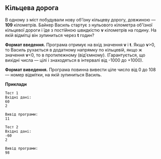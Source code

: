 ## Кільцева дорога
В одному з міст побудували нову об'їзну кільцеву дорогу, довжиною — **109** кілометрів. Байкер Василь стартує з нульового 
кілометра об'їзної кільцевої дороги і їде з постійною швидкістю **v** кілометрів на
годину. На якій відмітці він зупиниться через **t** годин?

**Формат введення.** Програма отримує на вхід значення **v** і **t**. Якщо **v**>0, то 
Василь рухається в додатному напрямку по кільцевій, якщо ж значення **v**<0, то в протилежному (від'ємному). 
(Гарантується, що вихідні числа — цілі і знаходяться в інтервалі від -1000 до +1000).  

**Формат виведення.** Програма повинна вивести ціле число від 0 до 108 — номер відмітки, на якій зупиниться Василь.

**Приклади**  
```
Тест 1
Вхідні дані:
60
2

Вивід програми:
11

Тест 2
Вхідні дані:
-60
2

Вивід програми:
98
```
